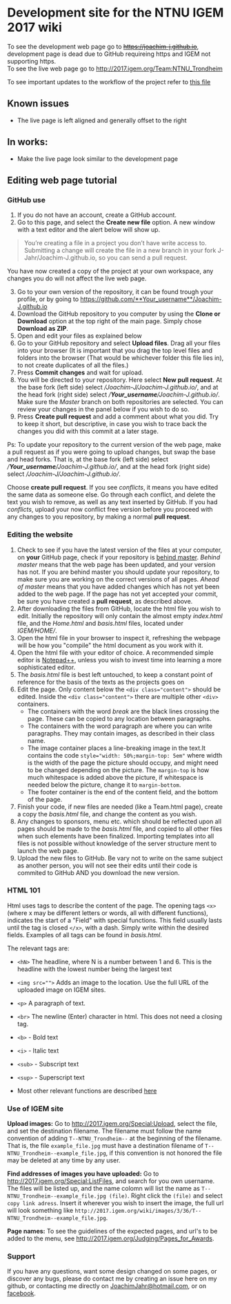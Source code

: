 # Development site for the NTNU IGEM 2017 wiki

To see the development web page go to ~~https://joachim-j.github.io~~, development page is dead due to GitHub requireing https and IGEM not supporting https.  
To see the live web page go to http://2017.igem.org/Team:NTNU_Trondheim  

To see important updates to the workflow of the project refer to [this file](Important_updates.md)

## Known issues
* The live page is left aligned and generally offset to the right


## In works:
* Make the live page look similar to the development page

## Editing web page tutorial 
### GitHub use
1. If you do not have an account, create a GitHub account.
2. Go to this page, and select the **Create new file** option. A new window with a text editor and the alert below will show up.
 > You’re creating a file in a project you don’t have write access to. Submitting a change will create the file in a new 
 branch in your fork J-Jahr/Joachim-J.github.io, so you can send a pull request.  
 
You have now created a copy of the project at your own workspace, any changes you do will not affect the live web page.  

3. Go to your own version of the repository, it can be found trough your profile, or by going to 
https://github.com/**Your_username**/Joachim-J.github.io
4. Download the GitHub repository to you computer by using the **Clone or Download** option at the top right of the main page.
Simply chose **Download as ZIP**.
5. Open and edit your files as explained below
6. Go to your GitHub repository and select **Upload files**. Drag all your files into your browser (It is important that 
you drag the top level files and folders into the browser (That would be whichever folder this file lies in), to not create duplicates of all the files.)
7. Press **Commit changes** and wait for upload.
8. You will be directed to your repository. Here select **New pull request**. At the base fork (left side) select 
*/Joachim-J/Joachim-J.github.io/*, and at the head fork (right side) select */__Your_username__/Joachim-J.github.io/*.
Make sure the *Master* branch on both repositories are selected.
You can review your changes in the panel below if you wish to do so. 
9. Press **Create pull request** and add a comment about what you did. Try to keep it short, but descriptive, in case 
you wish to trace back the changes you did with this commit at a later stage. 

Ps: To update your repository to the current version of the web page, make a pull request as if you were going to upload changes,
but swap the base and head forks. That is, at the base fork (left side) select */__Your_username__/Joachim-J.github.io/*,
 and at the head fork (right side) select */Joachim-J/Joachim-J.github.io/*. 
 
Choose **create pull request**. If you see  *conflicts*, it means you have edited the same data as someone else. 
Go through each conflict, and delete the text you wish to remove, as well as any text inserted by GitHub.
If you had *conflicts*, upload your now conflict free version before you proceed with any changes to you repository, 
by making a normal **pull request**. 


### Editing the website
1. Check to see if you have the latest version of the files at your computer, on **your** GitHub page, check if your 
repository is [behind master](IGEM/PNG/GitHub.png). *Behind master* means that the web page has been updated, and your version has not.
If you are behind master you should update your repository, to make sure you are working on the correct versions of all pages. 
*Ahead of master* means that you have added changes which has not yet been added to the web page. If the page has not yet 
accepted your commit, be sure you have created a **pull request**, as described above.
1. After downloading the files from GitHub, locate the html file you wish to edit. Initially the repository will 
only contain the almost empty *index.html* file, and the *Home.html* and *basis.html* files, located under *IGEM/HOME/*.
2. Open the html file in your browser to inspect it, refreshing the webpage will be how you "compile" the html document as you work with it. 
2. Open the html file with your editor of choice. A recommended simple editor is 
[Notepad++](https://notepad-plus-plus.org/download/v7.3.3.html), unless you wish to invest time into learning a more sophisticated editor.
3. The *basis.html* file is best left untouched, to keep a constant point of reference for the basis of the texts as the projects goes on
3. Edit the page. Only content below the ```<div class="content">``` should be edited.
Inside the ```<div class="content">``` there are multiple other ```<div>``` containers. 
    * The containers with the word *break* are the black lines crossing the page. These can be copied to any location between paragraphs.
    * The containers with the word paragraph are where you can write paragraphs. They may contain images, as described in their class name.
    * The image container places a line-breaking image in the text.It contains the code ```style="width: 50%;margin-top: 5em"``` 
    where width is the width of the page the picture should occupy, and might need to be changed depending on the picture.
    The ```margin-top``` is how much whitespace is added above the picture, if whitespace is needed below the picture, 
    change it to ```margin-bottom```.
    * The footer container is the end of the content field, and the bottom of the page.
5. Finish your code, if new files are needed (like a Team.html page), create a copy the *basis.html* file, 
and change the content as you wish. 
6. Any changes to sponsors, menu etc. which should be reflected upon all pages should be made to the *basis.html* file, 
and copied to all other files when such elements have been finalized. Importing templates into all files is not possible 
without knowledge of the server structure ment to launch the web page.
5. Upload the new files to GitHub. Be vary not to write on the same subject as another person, 
you will not see their edits until their code is commited to GitHub AND you download the new version.

### HTML 101
Html uses tags to describe the content of the page. The opening tags ```<x>``` (where x may be different letters or words, 
all with different functions), 
indicates the start of a "Field" with special functions. This field usually lasts until the tag is closed ```</x>```, 
with a dash. Simply write within the desired 
fields. Examples of all tags can be found in *basis.html*.   

The relevant tags are: 
 * ```<hN>``` The headline, where N is a number between 1 and 6. This is the headline with the lowest number being the
 largest text
 * ```<img src="">```  Adds an image to the location. Use the full URL of the uploaded image on IGEM sites.
 * ```<p>``` A paragraph of text. 
 * ```<br>``` The newline (Enter) character in html. This does not need a closing tag.
 *  ```<b>``` - Bold text
 *  ```<i>``` - Italic text
 * ```<sub>``` - Subscript text
 * ```<sup>``` - Superscript text

 * Most other relevant functions are described [here](https://www.w3schools.com/html/html_formatting.asp)

### Use of IGEM site
**Upload images:** Go to http://2017.igem.org/Special:Upload, select the file, and set the destination filename.
The filename must follow the name convention of adding ```T--NTNU_Trondheim--``` at the beginning of the filename. 
That is, the file ````example_file.jpg```` must have a destination filename of  ```T--NTNU_Trondheim--example_file.jpg```,
if this convention is not honored the file may be deleted at any time by any user.  
  
**Find addresses of images you have uploaded:** Go to http://2017.igem.org/Special:ListFiles, and search for you own 
username. The files will be listed up, and the name colomn will list the name as ````T--NTNU_Trondheim--example_file.jpg (file)````.
Right click the ```(file)``` and select ````copy link adress````. Insert it wherever you wish to insert the image, 
the full url will look something like ````http://2017.igem.org/wiki/images/3/36/T--NTNU_Trondheim--example_file.jpg````.  
  
**Page names:** To see the guidelines of the expected pages, and url's to be added to the menu, 
see http://2017.igem.org/Judging/Pages_for_Awards.

### Support
If you have any questions, want some design changed on some pages, or discover any bugs, please do contact me 
by creating an issue here on my github, or contacting me directly on JoachimJahr@hotmail.com, or on 
[facebook](https://www.facebook.com/joachim.jahr.5).
